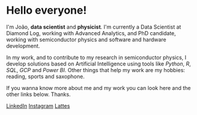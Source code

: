 # Hello everyone!

I'm João, **data scientist** and **physicist**. I'm currently a Data Scientist at Diamond Log, working with Advanced Analytics, and PhD candidate, working with semiconductor physics and software and hardware development.

In my work, and to contribute to my research in semiconductor physics, I develop solutions based on Artificial Intelligence using tools like *Python*, *R*, *SQL*, *GCP* and *Power BI*. Other things that help my work are my hobbies: reading, sports and saxophone.

If you wanna know more about me and my work you can look here and the other links below. Thanks.

[LinkedIn](https://www.linkedin.com/in/joaoider/)
[Instagram](https://www.instagram.com/joao.ider)
[Lattes](http://lattes.cnpq.br/4908045776059662)

<!---
joaoidder/joaoidder is a ✨ special ✨ repository because its `README.md` (this file) appears on your GitHub profile.
You can click the Preview link to take a look at your changes.
--->
